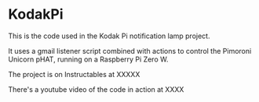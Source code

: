 # KodakPi
This is the code used in the Kodak Pi notification lamp project. 

It uses a gmail listener script combined with actions to control the Pimoroni Unicorn pHAT, running on a Raspberry Pi Zero W. 

The project is on Instructables at XXXXX

There's a youtube video of the code in action at XXXX
